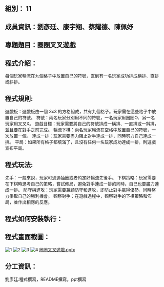 ## 組別： 11

## 成員資訊：劉彥廷、康宇翔、蔡耀德、陳佩妤

## 專題題目：圈圈叉叉遊戲

## 程式介紹：
每個玩家輪流在九個格子中放置自己的符號，直到有一名玩家成功排成橫排、直排或斜排。

## 程式規則:
遊戲板：遊戲板由一個 3x3 的方格組成，共有九個格子。玩家需在這些格子中放置自己的符號。
符號：兩名玩家分別用不同的符號，一名玩家用圈圈O，另一名玩家用叉叉X。
遊戲目標：玩家需要將自己的符號排成一橫排、一直排或一斜排，並且要在對手之前完成。
輪流下棋：兩名玩家輪流在空格中放置自己的符號，一次放置一個。
連成一排：玩家需要盡力阻止對手連成一排，同時努力自己連成一排。
平局：如果所有格子都填滿了，且沒有任何一名玩家成功連成一排，則遊戲宣布平局。

## 程式玩法:
先手：一般來說，玩家可通過抽籤或者約定好輪流先後手。
下棋策略：玩家需要在下棋時思考自己的策略，嘗試佈局，避免對手連成一排的同時，自己也要盡力連成一排。
防守與進攻：玩家需要兼顧防守和進攻，即防止對手贏得優勢，同時努力爭取自己的勝利機會。
觀察對手：在遊戲過程中，觀察對手的下棋策略和佈局，並作出相應的反應。

## 程式如何安裝執行：

## 程式畫面截圖：
![1](https://github.com/yanting616/HW1/assets/164020703/301c2dd9-e115-4d64-aaff-7dd8762d397b)
![2](https://github.com/yanting616/HW1/assets/164020703/ea66794c-aa98-4995-ac4d-ce0b302ac30d)
![3](https://github.com/yanting616/HW1/assets/164020703/f5a36f98-1d0c-4677-bc17-0c317ce202cc)
![4](https://github.com/yanting616/HW1/assets/164020703/a63261c9-1873-4d34-a54a-85764b97f9d4)
[圈圈叉叉遊戲.pptx](https://github.com/yanting616/HW1/files/15259158/default.pptx)


## 分工資訊：
劉彥廷:程式撰寫，README撰寫，ppt撰寫





